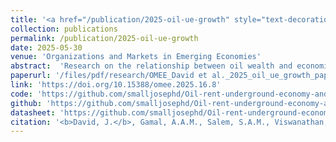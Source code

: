 ```yaml
---
title: '<a href="/publication/2025-oil-ue-growth" style="text-decoration:none;">The role of the underground economy in the oil wealth–growth nexus: New insight from Nigeria</a>'
collection: publications
permalink: /publication/2025-oil-ue-growth
date: 2025-05-30
venue: 'Organizations and Markets in Emerging Economies'
abstract:  'Research on the relationship between oil wealth and economic growth has shown that the impact of oil can depend on various factors or conditions. However, the role of the underground economy in this relationship remains underexplored. This study aims to fill this gap by examining how the underground economy influences the oil wealth-growth nexus in Nigeria from 1990 to 2022, using the bootstrap autoregressive distributed lag (ARDL) bounds-testing technique. The empirical findings reveal that the effect of oil wealth on economic growth varies with the size of the underground economy. Specifically, the results indicate that the marginal impact of oil wealth on growth is positive when the underground economy is relatively small, but becomes negative as the underground economy expands. This suggests that the underground economy serves as a channel through which oil wealth negatively affects long-term economic growth. The economic implication of this finding is that for sustained long-term growth, increases in oil wealth must be accompanied by significant efforts to reduce the size of the underground economy.'
paperurl: '/files/pdf/research/OMEE_David et al._2025_oil_ue_growth_paper.pdf'
link: 'https://doi.org/10.15388/omee.2025.16.8'
code: 'https://github.com/smalljosephd/Oil-rent-underground-economy-and-growth/tree/main/1%20Empirical%20and%20data/2_do_files_and_r_code'
github: 'https://github.com/smalljosephd/Oil-rent-underground-economy-and-growth/'
datasheet: 'https://github.com/smalljosephd/Oil-rent-underground-economy-and-growth/tree/main/1%20Empirical%20and%20data/1_data'
citation: '<b>David, J.</b>, Gamal, A.A.M., Salem, S.A.M., Viswanathan, K.K, & Jalil, N.A.<sup></sup> (2025). &quot;The role of the underground economy in the oil wealth–growth nexus: New insight from Nigeria.&quot; <i>Organizations and Markets in Emerging Economies</i>, <i>13</i>(1), 193–216. https://doi.org/10.15388/omee.2025.16.8'
---
```

